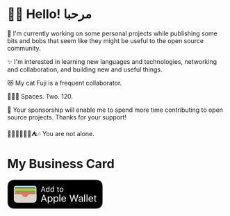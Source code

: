 # 👋🏼 Hello! مرحبا

🔨 I'm currently working on some personal projects while publishing some bits and bobs that seem like they might be useful to the open source community.

✨ I'm interested in learning new languages and technologies, networking and collaboration, and building new and useful things.

😻 My cat Fuji is a frequent collaborator.

👨🏻‍💻 Spaces. Two. 120.

🚀 Your sponsorship will enable me to spend more time contributing to open source projects. Thanks for your support!

🏳️‍🌈🇵🇸✊🏿⛺️🎶 You are not alone.

# My Business Card

[![Add to Apple Wallet](resources/wallet.svg)](https://github.com/chris-araman/chris-araman/raw/main/ChrisAraman.pkpass)
